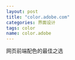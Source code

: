 ```yaml
---
layout: post
title: "color.adobe.com"
categories: 界面设计
tags: color
name: color.adobe
---
```

网页前端配色的最佳之选
<!--break-->
